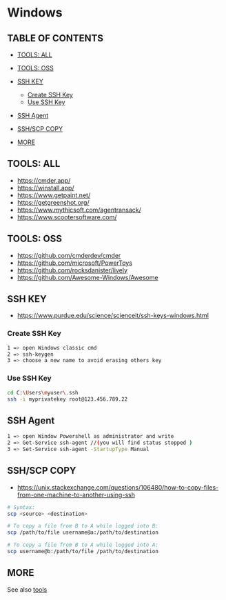 # Windows

## TABLE OF CONTENTS

-   [TOOLS: ALL](#tools-all)

-   [TOOLS: OSS](#tools-oss)

-   [SSH KEY](#ssh-key)

    -   [Create SSH Key](#create-ssh-key)
    -   [Use SSH Key](#use-ssh-key)

-   [SSH Agent](#ssh-agent)

-   [SSH/SCP COPY](#sshscp-copy)

-   [MORE](#more)

## TOOLS: ALL

-   <https://cmder.app/>
-   <https://winstall.app/>
-   <https://www.getpaint.net/>
-   <https://getgreenshot.org/>
-   <https://www.mythicsoft.com/agentransack/>
-   <https://www.scootersoftware.com/>

## TOOLS: OSS

-   <https://github.com/cmderdev/cmder>
-   <https://github.com/microsoft/PowerToys>
-   <https://github.com/rocksdanister/lively>
-   <https://github.com/Awesome-Windows/Awesome>

## SSH KEY

-   <https://www.purdue.edu/science/scienceit/ssh-keys-windows.html>

### Create SSH Key

```bash
1 => open Windows classic cmd
2 => ssh-keygen
3 => choose a new name to avoid erasing others key
```

### Use SSH Key

```bash
cd C:\Users\myuser\.ssh
ssh -i myprivatekey root@123.456.789.22
```

## SSH Agent

```bash
1 => open Window Powershell as administrator and write
2 => Get-Service ssh-agent //(you will find status stopped )
3 => Set-Service ssh-agent -StartupType Manual
```

## SSH/SCP COPY

-   <https://unix.stackexchange.com/questions/106480/how-to-copy-files-from-one-machine-to-another-using-ssh>

```bash
# Syntax:
scp <source> <destination>

# To copy a file from B to A while logged into B:
scp /path/to/file username@a:/path/to/destination

# To copy a file from B to A while logged into A:
scp username@b:/path/to/file /path/to/destination
```

## MORE

See also [tools](https://github.com/pegaltier/utils-dev/blob/master/utils-tools.md)
